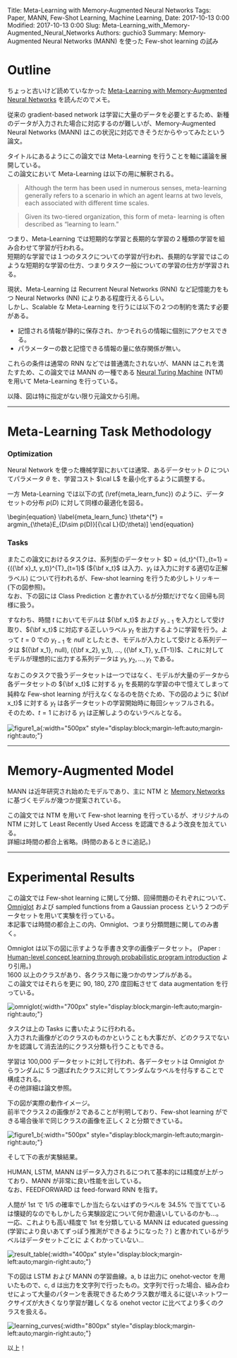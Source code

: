 Title: Meta-Learning with Memory-Augmented Neural Networks
Tags: Paper, MANN, Few-Shot Learning, Machine Learning,
Date: 2017-10-13 0:00
Modified: 2017-10-13 0:00
Slug: Meta-Learning_with_Memory-Augmented_Neural_Networks
Authors: guchio3
Summary: Memory-Augmented Neural Networks (MANN) を使った Few-shot learning の試み

# Outline
ちょっと古いけど読めていなかった [Meta-Learning with Memory-Augmented Neural Networks](http://proceedings.mlr.press/v48/santoro16.pdf) を読んだのでメモ。

従来の gradient-based network は学習に大量のデータを必要とするため、新種のデータが入力された場合に対応するのが難しいが、Memory-Augmented Neural Networks (MANN) はこの状況に対応できそうだからやってみたという論文。

タイトルにあるようにこの論文では Meta-Learning を行うことを軸に議論を展開している。  
この論文において Meta-Learning は以下の用に解釈される。

> Although the term has been used in numerous senses, meta-learning generally refers to a scenario in which an agent learns at two levels, each associated with different time scales.

> Given its two-tiered organization, this form of meta- learning is often described as “learning to learn.”

つまり、Meta-Learning では短期的な学習と長期的な学習の２種類の学習を組み合わせて学習が行われる。  
短期的な学習では１つのタスクについての学習が行われ、長期的な学習ではこのような短期的な学習の仕方、つまりタスク一般についての学習の仕方が学習される。  

現状、Meta-Learning は Recurrent Neural Networks (RNN) など記憶能力をもつ Neural Networks (NN) によりある程度行えるらしい。  
しかし、Scalable な Meta-Learning を行うには以下の２つの制約を満たす必要がある。

* 記憶される情報が静的に保存され、かつそれらの情報に個別にアクセスできる。
* パラメーターの数と記憶できる情報の量に依存関係が無い。

これらの条件は通常の RNN などでは普通満たされないが、MANN はこれを満たすため、この論文では MANN の一種である [Neural Turing Machine](https://arxiv.org/pdf/1410.5401.pdf) (NTM) を用いて Meta-Learning を行っている。

以降、図は特に指定がない限り元論文から引用。


---
# Meta-Learning Task Methodology
### Optimization
Neural Network を使った機械学習においては通常、あるデータセット $D$ についてパラメータ $\theta$ を、学習コスト $\cal L$ を最小化するように調整する。

一方 Meta-Learning では以下の式 (\ref{meta_learn_func}) のように、データセットの分布 $p(D)$ に対して同様の最適化を図る。

\begin{equation}
\label{meta_learn_func}
    \theta^{*} = argmin_{\theta}E_{D\sim p(D)}[{\cal L}(D;\theta)]
\end{equation}

### Tasks
またこの論文におけるタスクは、系列型のデータセット $D = {d_t}^{T}_{t=1} = {({\bf x}_t, y_t)}^{T}_{t=1}$ (${\bf x_t}$ は入力、$y_t$ は入力に対する適切な正解ラベル) について行われるが、Few-shot learning を行うため少しトリッキー (下の図参照)。  
なお、下の図には Class Prediction と書かれているが分類だけでなく回帰も同様に扱う。

すなわち、時間 $t$ においてモデルは ${\bf x_t}$ および $y_{t-1}$ を入力として受け取り、${\bf x_t}$ に対応する正しいラベル $y_t$ を出力するように学習を行う。よって $t = 0$ での $y_{t-1}$ を $null$ としたとき、モデルが入力として受けとる系列データは $({\bf x_1}, null), ({\bf x_2}, y_1), ..., ({\bf x_T}, y_{T-1})$、これに対してモデルが理想的に出力する系列データは $y_1, y_2 , ..., y_t$ である。

なおこのタスクで扱うデータセットは一つではなく、モデルが大量のデータから各データセットの ${\bf x_t}$ に対する $y_t$ を長期的な学習の中で憶えてしまって純粋な Few-shot learning が行えなくなるのを防ぐため、下の図のように ${\bf x_t}$ に対する $y_t$ は各データセットの学習開始時に毎回シャッフルされる。  
そのため、$t = 1$ における $y_1$ は正解しようのないラベルとなる。

![figure1_a]({filename}/images/Research/Meta-Learning_with_Memory_Augmented_Neural_Networks/figure1_a.jpg){:width="500px" style="display:block;margin-left:auto;margin-right:auto;"}


---
# Memory-Augmented Model
MANN は近年研究され始めたモデルであり、主に NTM と [Memory Networks](https://arxiv.org/pdf/1410.3916.pdf) に基づくモデルが幾つか提案されている。

この論文では NTM を用いて Few-shot learning を行っているが、オリジナルの NTM に対して Least Recently Used Access を認識できるよう改良を加えている。  
詳細は時間の都合上省略。(時間のあるときに追記。)


---
# Experimental Results
この論文では Few-shot learning に関して分類、回帰問題のそれぞれについて、[Omniglot](https://github.com/brendenlake/omniglot) および sampled functions from a Gaussian process という２つのデータセットを用いて実験を行っている。  
本記事では時間の都合上この内、Omniglot、つまり分類問題に関してのみ書く。

Omniglot は以下の図に示すような手書き文字の画像データセット。 (Paper : [Human-level concept learning through probabilistic program introduction](http://web.mit.edu/cocosci/Papers/Science-2015-Lake-1332-8.pdf) より引用。)  
1600 以上のクラスがあり、各クラス毎に幾つかのサンプルがある。  
この論文ではそれらを更に 90, 180, 270 度回転させて data augmentation を行っている。

![omniglot]({filename}/images/Research/Meta-Learning_with_Memory_Augmented_Neural_Networks/omniglot.jpg){:width="700px" style="display:block;margin-left:auto;margin-right:auto;"}

タスクは上の Tasks に書いたように行われる。  
入力された画像がどのクラスのものかということも大事だが、どのクラスでないかを認識して消去法的にクラス分類も行うこともできる。

学習は 100,000 データセットに対して行われ、各データセットは Omniglot からランダムに 5 つ選ばれたクラスに対してランダムなラベルを付与することで構成される。  
その他詳細は論文参照。

下の図が実際の動作イメージ。  
前半でクラス２の画像が２であることが判明しており、Few-shot learning ができる場合後半で同じクラスの画像を正しく２と分類できている。

![figure1_b]({filename}/images/Research/Meta-Learning_with_Memory_Augmented_Neural_Networks/figure1_b.jpg){:width="500px" style="display:block;margin-left:auto;margin-right:auto;"}

そして下の表が実験結果。

HUMAN, LSTM, MANN はデータ入力されるにつれて基本的には精度が上がっており、MANN が非常に良い性能を出している。   
なお、FEEDFORWARD は feed-forward RNN を指す。

人間が 1st で 1/5 の確率でしか当たらないはずのラベルを 34.5% で当てているは懐疑的なのでもしかしたら実験設定について何か勘違いしているのかも...。  
一応、これよりも高い精度で 1st を分類している MANN は educated guessing (学習により良いあてずっぽう推測ができるようになった？) と書かれているがラベルはデータセットごとに
よくわかっていない...  


![result_table]({filename}/images/Research/Meta-Learning_with_Memory_Augmented_Neural_Networks/result_table.jpg){:width="400px" style="display:block;margin-left:auto;margin-right:auto;"}

下の図は LSTM および MANN の学習曲線。a, b は出力に onehot-vector を用いたもので、c, d は出力を文字列で行ったもの。文字列で行った場合、組み合わせによって大量のパターンを表現できるためクラス数が増えるに従いネットワークサイズが大きくなり学習が難しくなる onehot vector に比べてより多くのクラスを扱える。

![learning_curves]({filename}/images/Research/Meta-Learning_with_Memory_Augmented_Neural_Networks/learning_curves.jpg){:width="800px" style="display:block;margin-left:auto;margin-right:auto;"}


以上！
